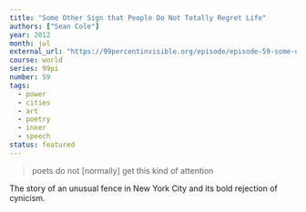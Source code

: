 ```yaml
---
title: "Some Other Sign that People Do Not Totally Regret Life"
authors: ["Sean Cole"]
year: 2012
month: jul
external_url: "https://99percentinvisible.org/episode/episode-59-some-other-sign-that-people-do-not-totally/"
course: world
series: 99pi
number: 59
tags:
  - power
  - cities
  - art
  - poetry
  - inner
  - speech
status: featured
---
```


> poets do not [normally] get this kind of attention

The story of an unusual fence in New York City and its bold rejection of cynicism.

